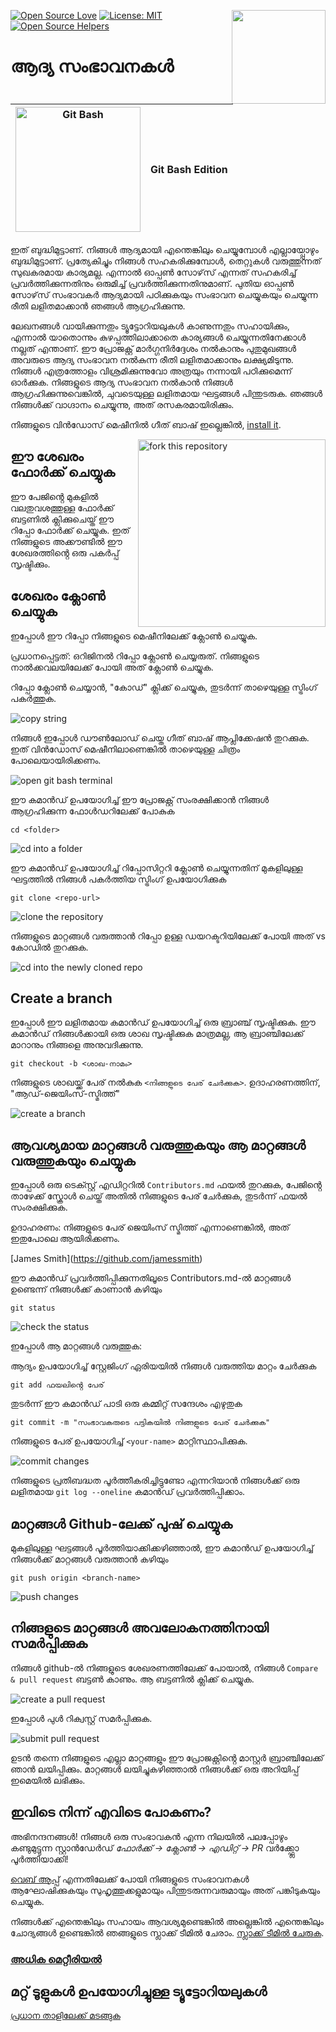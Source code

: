 [![Open Source Love](https://badges.frapsoft.com/os/v1/open-source.svg?v=103)](https://github.com/ellerbrock/open-source-badges/)
[<img align="right" width="150" src="https://firstcontributions.github.io/assets/gui-tool-tutorials/github-desktop-old-version-tutorial/join-slack-team.png">](https://join.slack.com/t/firstcontributors/shared_invite/zt-1hg51qkgm-Xc7HxhsiPYNN3ofX2_I8FA)
[![License: MIT](https://img.shields.io/badge/License-MIT-green.svg)](https://opensource.org/licenses/MIT)
[![Open Source Helpers](https://www.codetriage.com/roshanjossey/first-contributions/badges/users.svg)](https://www.codetriage.com/roshanjossey/first-contributions)

# ആദ്യ സംഭാവനകൾ

| <img alt="Git Bash" src="https://cdn.icon-icons.com/icons2/2699/PNG/512/git_scm_logo_icon_170096.png" width="200"> | Git Bash Edition |
| ------------------------------------------------------------------------------------------------------------------ | ---------------- |

ഇത് ബുദ്ധിമുട്ടാണ്. നിങ്ങൾ ആദ്യമായി എന്തെങ്കിലും ചെയ്യുമ്പോൾ എല്ലായ്പ്പോഴും ബുദ്ധിമുട്ടാണ്. പ്രത്യേകിച്ചും നിങ്ങൾ സഹകരിക്കുമ്പോൾ, തെറ്റുകൾ വരുത്തുന്നത് സുഖകരമായ കാര്യമല്ല. എന്നാൽ ഓപ്പൺ സോഴ്‌സ് എന്നത് സഹകരിച്ച് പ്രവർത്തിക്കുന്നതിനും ഒരുമിച്ച് പ്രവർത്തിക്കുന്നതിനുമാണ്. പുതിയ ഓപ്പൺ സോഴ്‌സ് സംഭാവകർ ആദ്യമായി പഠിക്കുകയും സംഭാവന ചെയ്യുകയും ചെയ്യുന്ന രീതി ലളിതമാക്കാൻ ഞങ്ങൾ ആഗ്രഹിക്കുന്നു.

ലേഖനങ്ങൾ വായിക്കുന്നതും ട്യൂട്ടോറിയലുകൾ കാണുന്നതും സഹായിക്കും, എന്നാൽ യാതൊന്നും കുഴപ്പത്തിലാക്കാതെ കാര്യങ്ങൾ ചെയ്യുന്നതിനേക്കാൾ നല്ലത് എന്താണ്. ഈ പ്രോജക്റ്റ് മാർഗ്ഗനിർദ്ദേശം നൽകാനും പുതുമുഖങ്ങൾ അവരുടെ ആദ്യ സംഭാവന നൽകുന്ന രീതി ലളിതമാക്കാനും ലക്ഷ്യമിടുന്നു. നിങ്ങൾ എത്രത്തോളം വിശ്രമിക്കുന്നുവോ അത്രയും നന്നായി പഠിക്കുമെന്ന് ഓർക്കുക. നിങ്ങളുടെ ആദ്യ സംഭാവന നൽകാൻ നിങ്ങൾ ആഗ്രഹിക്കുന്നുവെങ്കിൽ, ചുവടെയുള്ള ലളിതമായ ഘട്ടങ്ങൾ പിന്തുടരുക. ഞങ്ങൾ നിങ്ങൾക്ക് വാഗ്ദാനം ചെയ്യുന്നു, അത് രസകരമായിരിക്കും.

നിങ്ങളുടെ വിൻഡോസ് മെഷീനിൽ ഗീത് ബാഷ് ഇല്ലെങ്കിൽ, [install it](https://git-scm.com/download/win).

<img align="right" width="300" src="https://firstcontributions.github.io/assets/gui-tool-tutorials/github-desktop-tutorial/fork.png" alt="fork this repository" />

## ഈ ശേഖരം ഫോർക്ക് ചെയ്യുക

ഈ പേജിൻ്റെ മുകളിൽ വലതുവശത്തുള്ള ഫോർക്ക് ബട്ടണിൽ ക്ലിക്കുചെയ്ത് ഈ റിപ്പോ ഫോർക്ക് ചെയ്യുക.
ഇത് നിങ്ങളുടെ അക്കൗണ്ടിൽ ഈ ശേഖരത്തിൻ്റെ ഒരു പകർപ്പ് സൃഷ്ടിക്കും.

## ശേഖരം ക്ലോൺ ചെയ്യുക

ഇപ്പോൾ ഈ റിപ്പോ നിങ്ങളുടെ മെഷീനിലേക്ക് ക്ലോൺ ചെയ്യുക.

പ്രധാനപ്പെട്ടത്: ഒറിജിനൽ റിപ്പോ ക്ലോൺ ചെയ്യരുത്. നിങ്ങളുടെ നാൽക്കവലയിലേക്ക് പോയി അത് ക്ലോൺ ചെയ്യുക.

റിപ്പോ ക്ലോൺ ചെയ്യാൻ, "കോഡ്" ക്ലിക്ക് ചെയ്യുക, തുടർന്ന് താഴെയുള്ള സ്ട്രിംഗ് പകർത്തുക.

<img src="https://firstcontributions.github.io/assets/cli-tool-tutorials/git-bash-windows-tutorial/gb-clone-1.png" alt="copy string" />

നിങ്ങൾ ഇപ്പോൾ ഡൗൺലോഡ് ചെയ്ത ഗീത് ബാഷ് ആപ്ലിക്കേഷൻ തുറക്കുക. ഇത് വിൻഡോസ് മെഷീനിലാണെങ്കിൽ താഴെയുള്ള ചിത്രം പോലെയായിരിക്കണം.

<img src="https://firstcontributions.github.io/assets/cli-tool-tutorials/git-bash-windows-tutorial/gb-terminal-1.png" alt="open git bash terminal" />

ഈ കമാൻഡ് ഉപയോഗിച്ച് ഈ പ്രോജക്റ്റ് സംരക്ഷിക്കാൻ നിങ്ങൾ ആഗ്രഹിക്കുന്ന ഫോൾഡറിലേക്ക് പോകുക

`cd <folder>`

<img src="https://firstcontributions.github.io/assets/cli-tool-tutorials/git-bash-windows-tutorial/gb-terminal-2.png" alt="cd into a folder" />

ഈ കമാൻഡ് ഉപയോഗിച്ച് റിപ്പോസിറ്ററി ക്ലോൺ ചെയ്യുന്നതിന് മുകളിലുള്ള ഘട്ടത്തിൽ നിങ്ങൾ പകർത്തിയ സ്ട്രിംഗ് ഉപയോഗിക്കുക

`git clone <repo-url>`

<img src="https://firstcontributions.github.io/assets/cli-tool-tutorials/git-bash-windows-tutorial/gb-clone-2.png" alt="clone the repository" />

നിങ്ങളുടെ മാറ്റങ്ങൾ വരുത്താൻ റിപ്പോ ഉള്ള ഡയറക്ടറിയിലേക്ക് പോയി അത് vs കോഡിൽ തുറക്കുക.

<img src="https://firstcontributions.github.io/assets/cli-tool-tutorials/git-bash-windows-tutorial/gb-terminal-3.png" alt="cd into the newly cloned repo" />

## Create a branch

ഇപ്പോൾ ഈ ലളിതമായ കമാൻഡ് ഉപയോഗിച്ച് ഒരു ബ്രാഞ്ച് സൃഷ്ടിക്കുക. ഈ കമാൻഡ് നിങ്ങൾക്കായി ഒരു ശാഖ സൃഷ്ടിക്കുക മാത്രമല്ല, ആ ബ്രാഞ്ചിലേക്ക് മാറാനും നിങ്ങളെ അനുവദിക്കുന്നു.

```
git checkout -b <ശാഖ-നാമം>
```

നിങ്ങളുടെ ശാഖയ്ക്ക് പേര് നൽകുക `<നിങ്ങളുടെ പേര് ചേർക്കുക>`. ഉദാഹരണത്തിന്, "ആഡ്-ജെയിംസ്-സ്മിത്ത്"

<img src="https://firstcontributions.github.io/assets/cli-tool-tutorials/git-bash-windows-tutorial/gb-branch.png" alt="create a branch" />

## ആവശ്യമായ മാറ്റങ്ങൾ വരുത്തുകയും ആ മാറ്റങ്ങൾ വരുത്തുകയും ചെയ്യുക

ഇപ്പോൾ ഒരു ടെക്സ്റ്റ് എഡിറ്ററിൽ `Contributors.md` ഫയൽ തുറക്കുക, പേജിൻ്റെ താഴേക്ക് സ്ക്രോൾ ചെയ്ത് അതിൽ നിങ്ങളുടെ പേര് ചേർക്കുക, തുടർന്ന് ഫയൽ സംരക്ഷിക്കുക.

ഉദാഹരണം: നിങ്ങളുടെ പേര് ജെയിംസ് സ്മിത്ത് എന്നാണെങ്കിൽ, അത് ഇതുപോലെ ആയിരിക്കണം.

\[James Smith](https://github.com/jamessmith)

ഈ കമാൻഡ് പ്രവർത്തിപ്പിക്കുന്നതിലൂടെ Contributors.md-ൽ മാറ്റങ്ങൾ ഉണ്ടെന്ന് നിങ്ങൾക്ക് കാണാൻ കഴിയും

`git status`

<img src="https://firstcontributions.github.io/assets/cli-tool-tutorials/git-bash-windows-tutorial/gb-status.png" alt="check the status" />

ഇപ്പോൾ ആ മാറ്റങ്ങൾ വരുത്തുക:

ആദ്യം ഉപയോഗിച്ച് സ്റ്റേജിംഗ് ഏരിയയിൽ നിങ്ങൾ വരുത്തിയ മാറ്റം ചേർക്കുക

`git add ഫയലിൻ്റെ പേര്`

തുടർന്ന് ഈ കമാൻഡ് പാടി ഒരു കമ്മിറ്റ് സന്ദേശം എഴുതുക

`git commit -m "സംഭാവകരുടെ പട്ടികയിൽ നിങ്ങളുടെ പേര് ചേർക്കുക"`

നിങ്ങളുടെ പേര് ഉപയോഗിച്ച് `<your-name>` മാറ്റിസ്ഥാപിക്കുക.

<img src="https://firstcontributions.github.io/assets/cli-tool-tutorials/git-bash-windows-tutorial/gb-commit.png" alt="commit changes" />

നിങ്ങളുടെ പ്രതിബദ്ധത പൂർത്തീകരിച്ചിട്ടുണ്ടോ എന്നറിയാൻ നിങ്ങൾക്ക് ഒരു ലളിതമായ `git log --oneline` കമാൻഡ് പ്രവർത്തിപ്പിക്കാം.

## മാറ്റങ്ങൾ Github-ലേക്ക് പുഷ് ചെയ്യുക

മുകളിലുള്ള ഘട്ടങ്ങൾ പൂർത്തിയാക്കിക്കഴിഞ്ഞാൽ, ഈ കമാൻഡ് ഉപയോഗിച്ച് നിങ്ങൾക്ക് മാറ്റങ്ങൾ വരുത്താൻ കഴിയും

`git push origin <branch-name>`

<img src="https://firstcontributions.github.io/assets/cli-tool-tutorials/git-bash-windows-tutorial/gb-push.png" alt="push changes" />

## നിങ്ങളുടെ മാറ്റങ്ങൾ അവലോകനത്തിനായി സമർപ്പിക്കുക

നിങ്ങൾ github-ൽ നിങ്ങളുടെ ശേഖരണത്തിലേക്ക് പോയാൽ, നിങ്ങൾ `Compare & pull request` ബട്ടൺ കാണും. ആ ബട്ടണിൽ ക്ലിക്ക് ചെയ്യുക.

<img src="https://firstcontributions.github.io/assets/gui-tool-tutorials/github-desktop-tutorial/compare-and-pull.png" alt="create a pull request" />

ഇപ്പോൾ പുൾ റിക്വസ്റ്റ് സമർപ്പിക്കുക.

<img src="https://firstcontributions.github.io/assets/gui-tool-tutorials/github-desktop-tutorial/submit-pull-request.png" alt="submit pull request" />

ഉടൻ തന്നെ നിങ്ങളുടെ എല്ലാ മാറ്റങ്ങളും ഈ പ്രോജക്റ്റിൻ്റെ മാസ്റ്റർ ബ്രാഞ്ചിലേക്ക് ഞാൻ ലയിപ്പിക്കും. മാറ്റങ്ങൾ ലയിച്ചുകഴിഞ്ഞാൽ നിങ്ങൾക്ക് ഒരു അറിയിപ്പ് ഇമെയിൽ ലഭിക്കും.

## ഇവിടെ നിന്ന് എവിടെ പോകണം?

അഭിനന്ദനങ്ങൾ! നിങ്ങൾ ഒരു സംഭാവകൻ എന്ന നിലയിൽ പലപ്പോഴും കണ്ടുമുട്ടുന്ന സ്റ്റാൻഡേർഡ് _ഫോർക്ക് -> ക്ലോൺ -> എഡിറ്റ് -> PR_ വർക്ക്ഫ്ലോ പൂർത്തിയാക്കി!

[വെബ് ആപ്പ്](https://firstcontributions.github.io#social-share) എന്നതിലേക്ക് പോയി നിങ്ങളുടെ സംഭാവനകൾ ആഘോഷിക്കുകയും സുഹൃത്തുക്കളുമായും പിന്തുടരുന്നവരുമായും അത് പങ്കിടുകയും ചെയ്യുക.

നിങ്ങൾക്ക് എന്തെങ്കിലും സഹായം ആവശ്യമുണ്ടെങ്കിൽ അല്ലെങ്കിൽ എന്തെങ്കിലും ചോദ്യങ്ങൾ ഉണ്ടെങ്കിൽ ഞങ്ങളുടെ സ്ലാക്ക് ടീമിൽ ചേരാം. [സ്ലാക്ക് ടീമിൽ ചേരുക](https://join.slack.com/t/firstcontributors/shared_invite/zt-1hg51qkgm-Xc7HxhsiPYNN3ofX2_I8FA).

### [അധിക മെറ്റീരിയൽ](../additional-material/git_workflow_scenarios/additional-material.md)

## മറ്റ് ടൂളുകൾ ഉപയോഗിച്ചുള്ള ട്യൂട്ടോറിയലുകൾ

[പ്രധാന താളിലേക്ക് മടങ്ങുക](https://github.com/firstcontributions/first-contributions#tutorials-using-other-tools)

